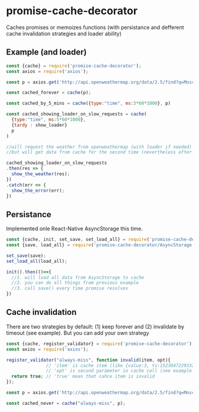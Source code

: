 # promise-cache-decorator

Caches promises or memoizes functions (with persistance and defferent cache invalidation strategies and loader ability)

## Example (and loader)

```js
const {cache} = require('promise-cache-decorator');
const axios = require('axios');

const p = axios.get('http://api.openweathermap.org/data/2.5/find?q=Moscow');

const cached_forever = cache(p);

const cached_by_5_mins = cache({type:"time", ms:5*60*1000}, p)

const cached_showing_loader_on_slow_requests = cache(
  {type:"time", ms:5*60*1000}, 
  {tardy : show_loader}
  p
)

//will request the weather from openweathermap (with loader if needed) for the first time,
//but will get data from cache for the second time (nevertheless after 5 mins will send request to update data)

cached_showing_loader_on_slow_requests
.then(res => {
  show_the_weather(res);
})
.catch(err => {
  show_the_error(err);
})
```

## Persistance

Implemented onle React-Native AsyncStorage this time.

```js
const {cache, init, set_save, set_load_all} = require('promise-cache-decorator');
const {save, load_all} = require('promise-cache-decorator/AsyncStorage');

set_save(save);
set_load_all(load_all);

init().then(()=>{
  //1. will load all data from AsyncStorage to cache
  //2. you can do all things from previous example
  //3. call save() every time promise resolves
})
```

## Cache invalidation

There are two strategies by default: (1) keep forever and (2) invalidate by timeout (see example).
But you can add your own strategy

```js
const {cache, register_validator} = require('promise-cache-decorator');
const axios = require('axios');

register_validator("always-miss", function invalid(item, opt){
               // 'item' is cache item (like {value:3, ts:1523047229332})
               // 'opt' is second parameter in cache call (see example with 'tardy' handler)
  return true; // 'true' mean that cahce item is invalid
});

const p = axios.get('http://api.openweathermap.org/data/2.5/find?q=Moscow');

const cached_never = cache("always-miss", p);

```
